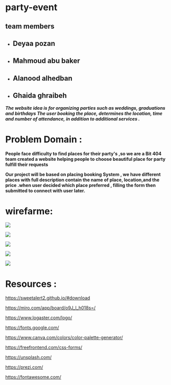 # party-event

## team members

- ## Deyaa pozan
- ## Mahmoud abu baker 
- ## Alanood alhedban
- ## Ghaida ghraibeh


***The website idea is for organizing parties such as weddings,
graduations and birthdays The user booking the place,
determines the location, time and number of attendance,
in addition to additional services .***

# Problem Domain :

**People face difficulty to find places for their party's ,so we are a Bit 404 team created a website helping people to choose beautiful place for party fulfill their requests**

**Our project will be based on placing booking System , we have different places with full description contain the name of place, location,and the price .when user decided which place preferred , filling the form then submitted to connect with user later.**

# wirefarme:
 ![](img/p1.jpg) 

 ![](img/p2.jpg)

 ![](img/p3.jpg)

 ![](img/p4.jpg)

![](img/p5.jpg)




 

 # Resources :

 https://sweetalert2.github.io/#download

 https://miro.com/app/board/o9J_l_h018s=/

 https://www.logaster.com/logo/

  https://fonts.google.com/

  https://www.canva.com/colors/color-palette-generator/

 https://freefrontend.com/css-forms/

https://unsplash.com/

https://prezi.com/

https://fontawesome.com/
